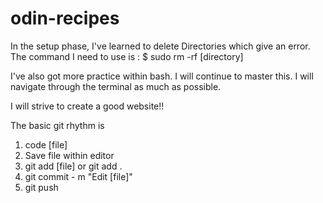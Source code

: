 # odin-recipes
In the setup phase, I've learned to delete Directories which give an error. The command I need to use is :
$ sudo rm -rf [directory]

I've also got more practice within bash. I will continue to master this. I will navigate through the terminal as much as possible.

I will strive to create a good website!! 

The basic git rhythm is
1. code [file]
2. Save file within editor
3. git add [file] or git add .
4. git commit - m "Edit [file]"
5. git push
